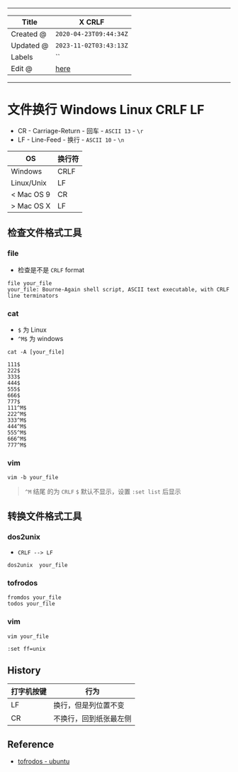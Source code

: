 -----

| Title     | X CRLF                                               |
| --------- | ---------------------------------------------------- |
| Created @ | `2020-04-23T09:44:34Z`                               |
| Updated @ | `2023-11-02T03:43:13Z`                               |
| Labels    | \`\`                                                 |
| Edit @    | [here](https://github.com/junxnone/xwiki/issues/145) |

-----

# 文件换行 Windows Linux CRLF LF

  - CR - Carriage-Return - 回车 - `ASCII 13` - `\r`
  - LF - Line-Feed - 换行 - `ASCII 10` - `\n`

| OS          | 换行符  |
| ----------- | ---- |
| Windows     | CRLF |
| Linux/Unix  | LF   |
| \< Mac OS 9 | CR   |
| \> Mac OS X | LF   |

## 检查文件格式工具

### file

  - 检查是不是 `CRLF` format

<!-- end list -->

    file your_file
    your_file: Bourne-Again shell script, ASCII text executable, with CRLF line terminators

### cat

  - `$` 为 Linux
  - `^M$` 为 windows

<!-- end list -->

    cat -A [your_file]

    111$
    222$
    333$
    444$
    555$
    666$
    777$
    111^M$
    222^M$
    333^M$
    444^M$
    555^M$
    666^M$
    777^M$

### vim

    vim -b your_file

> `^M` 结尾 的为 `CRLF` `$` 默认不显示，设置 `:set list` 后显示

## 转换文件格式工具

### dos2unix

  - `CRLF --> LF`

<!-- end list -->

    dos2unix  your_file

### tofrodos

    fromdos your_file
    todos your_file

### vim

    vim your_file

    :set ff=unix

## History

| 打字机按键 | 行为          |
| ----- | ----------- |
| LF    | 换行，但是列位置不变  |
| CR    | 不换行，回到纸张最左侧 |

## Reference

  - [tofrodos -
    ubuntu](http://manpages.ubuntu.com/manpages/focal/man1/fromdos.1.html)
